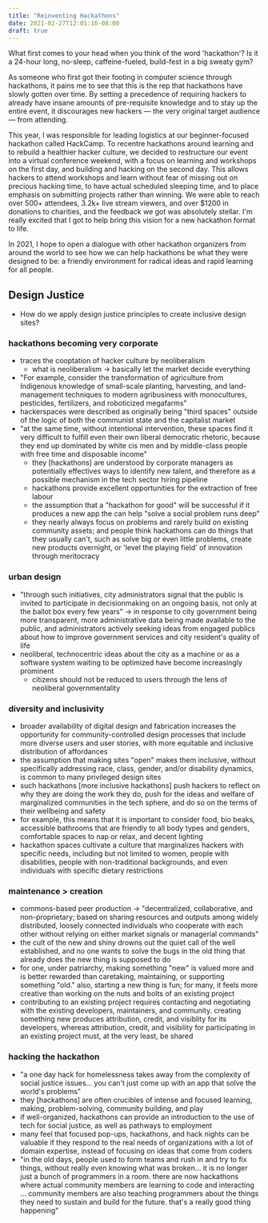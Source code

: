 ```yaml
---
title: "Reinventing Hackathons"
date: 2021-02-27T12:01:16-08:00
draft: true
---
```


What first comes to your head when you think of the word 'hackathon'? Is it a 24-hour long, no-sleep, caffeine-fueled, build-fest in a big sweaty gym?

As someone who first got their footing in computer science through hackathons, it pains me to see that this is the rep that hackathons have slowly gotten over time. By setting a precedence of requiring hackers to already have insane amounts of pre-requisite knowledge and to stay up the entire event, it discourages new hackers — the very original target audience — from attending.

This year, I was responsible for leading logistics at our beginner-focused hackathon called HackCamp. To recentre hackathons around learning and to rebuild a healthier hacker culture, we decided to restructure our event into a virtual conference weekend, with a focus on learning and workshops on the first day, and building and hacking on the second day. This allows hackers to attend workshops and learn without fear of missing out on precious hacking time, to have actual scheduled sleeping time, and to place emphasis on submitting projects rather than winning. We were able to reach over 500+ attendees, 3.2k+ live stream viewers, and over $1200 in donations to charities, and the feedback we got was absolutely stellar. I'm really excited that I got to help bring this vision for a new hackathon format to life.

In 2021, I hope to open a dialogue with other hackathon organizers from around the world to see how we can help hackathons be what they were designed to be: a friendly environment for radical ideas and rapid learning for all people.

Design Justice
---
* How do we apply design justice principles to create inclusive design sites?

### hackathons becoming very corporate
* traces the cooptation of hacker culture by neoliberalism
    * what is neoliberalism -> basically let the market decide everything
* "For example, consider the transformation of agriculture from Indigenous knowledge of small-scale planting, harvesting, and land-management techniques to modern agribusiness with monocultures, pesticides, fertilizers, and roboticized megafarms"
* hackerspaces were described as originally being "third spaces" outside of the logic of both the communist state and the capitalist market
* "at the same time, without intentional intervention, these spaces find it very difficult to fulfill even their own liberal democratic rhetoric, because they end up dominated by white cis men and by middle-class people with free time and disposable income"
    * they [hackathons] are understood by corporate managers as potentially effectives ways to identify new talent, and therefore as a possible mechanism in the tech sector hiring pipeline
    * hackathons provide excellent opportunities for the extraction of free labour
    * the assumption that a "hackathon for good" will be successful if it produces a new app the can help "solve a social problem runs deep"
    * they nearly always focus on problems and rarely build on existing community assets; and people think hackathons can do things that they usually can't, such as solve big or even little problems, create new products overnight, or 'level the playing field' of innovation through meritocracy

### urban design
* "through such initiatives, city administrators signal that the public is invited to participate in decisionmaking on an ongoing basis, not only at the ballot box every few years" -> in response to city government being more transparent, more administrative data being made available to the public, and administrators actively seeking ideas from engaged publics about how to improve government services and city resident's quality of life
* neoliberal, technocentric ideas about the city as a machine or as a software system waiting to be optimized have become increasingly prominent
    * citizens should not be reduced to users through the lens of neoliberal governmentality


### diversity and inclusivity
*  broader availability of digital design and fabrication increases the opportunity for community-controlled design processes that include more diverse users and user stories, with more equitable and inclusive distribution of affordances
* the assumption that making sites "open" makes them inclusive, without specifically addressing race, class, gender, and/or disability dynamics, is common to many privileged design sites
* such hackathons [more inclusive hackathons] push hackers to reflect on why they are doing the work they do, push for the ideas and welfare of marginalized communities in the tech sphere, and do so on the terms of their wellbeing and safety
* for example, this means that it is important to consider food, bio beaks, accessible bathrooms that are friendly to all body types and genders, comfortable spaces to nap or relax, and decent lighting
* hackathon spaces cultivate a culture that marginalizes hackers with specific needs, including but not limited to women, people with disabilities, people with non-traditional backgrounds, and even individuals with specific dietary restrictions

### maintenance > creation
* commons-based peer production -> "decentralized, collaborative, and non-proprietary; based on sharing resources and outputs among widely distributed, loosely connected individuals who cooperate with each other without relying on either market signals or managerial commands"
* the cult of the new and shiny drowns out the quiet call of the well established, and no one wants to solve the bugs in the old thing that already does the new thing is supposed to do
* for one, under patriarchy, making something "new" is valued more and is better rewarded than caretaking, maintaining, or supporting something "old." also, starting a new thing is fun; for many, it feels more creative than working on the nuts and bolts of an existing project
* contributing to an existing project requires contacting and negotiating with the existing developers, maintainers, and community. creating something new produces attribution, credit, and visiblity for its developers, whereas attribution, credit, and visibility for participating in an existing project must, at the very least, be shared

### hacking the hackathon
* "a one day hack for homelessness takes away from the complexity of social justice issues... you can't just come up with an app that solve the world's problems"
* they [hackathons] are often crucibles of intense and focused learning, making, problem-solving, community building, and play
* if well-organized, hackathons can provide an introduction to the use of tech for social justice, as well as pathways to employment
* many feel that focused pop-ups, hackathons, and hack nights can be valuable if they respond to the real needs of organizations with a lot of domain expertise, instead of focusing on ideas that come from coders
* "in the old days, people used to form teams and rush in and try to fix things, without really even knowing what was broken... it is no longer just a bunch of programmers in a room. there are now hackathons where actual community members are learning to code and interacting ... community members are also teaching programmers about the things they need to sustain and build for the future. that's a really good thing happening"